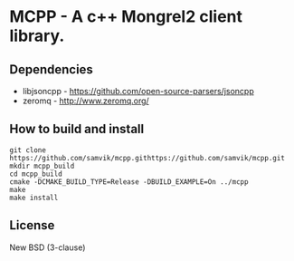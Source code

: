 # MCPP - A c++ Mongrel2 client library.

## Dependencies
* libjsoncpp - https://github.com/open-source-parsers/jsoncpp
* zeromq - http://www.zeromq.org/

## How to build and install

```
git clone https://github.com/samvik/mcpp.githttps://github.com/samvik/mcpp.git
mkdir mcpp_build
cd mcpp_build
cmake -DCMAKE_BUILD_TYPE=Release -DBUILD_EXAMPLE=On ../mcpp
make
make install
```

## License
New BSD (3-clause)
